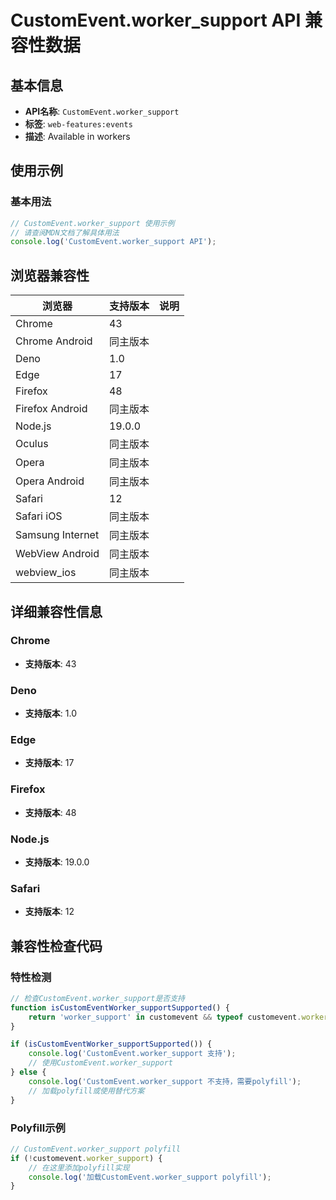 # CustomEvent.worker_support API 兼容性数据

## 基本信息

- **API名称**: `CustomEvent.worker_support`
- **标签**: `web-features:events`
- **描述**: Available in workers

## 使用示例

### 基本用法

```javascript
// CustomEvent.worker_support 使用示例
// 请查阅MDN文档了解具体用法
console.log('CustomEvent.worker_support API');
```

## 浏览器兼容性

| 浏览器 | 支持版本 | 说明 |
|--------|----------|------|
| Chrome | 43 |  |
| Chrome Android | 同主版本 |  |
| Deno | 1.0 |  |
| Edge | 17 |  |
| Firefox | 48 |  |
| Firefox Android | 同主版本 |  |
| Node.js | 19.0.0 |  |
| Oculus | 同主版本 |  |
| Opera | 同主版本 |  |
| Opera Android | 同主版本 |  |
| Safari | 12 |  |
| Safari iOS | 同主版本 |  |
| Samsung Internet | 同主版本 |  |
| WebView Android | 同主版本 |  |
| webview_ios | 同主版本 |  |

## 详细兼容性信息

### Chrome

- **支持版本**: 43

### Deno

- **支持版本**: 1.0

### Edge

- **支持版本**: 17

### Firefox

- **支持版本**: 48

### Node.js

- **支持版本**: 19.0.0

### Safari

- **支持版本**: 12

## 兼容性检查代码

### 特性检测

```javascript
// 检查CustomEvent.worker_support是否支持
function isCustomEventWorker_supportSupported() {
    return 'worker_support' in customevent && typeof customevent.worker_support === 'function';
}

if (isCustomEventWorker_supportSupported()) {
    console.log('CustomEvent.worker_support 支持');
    // 使用CustomEvent.worker_support
} else {
    console.log('CustomEvent.worker_support 不支持，需要polyfill');
    // 加载polyfill或使用替代方案
}
```

### Polyfill示例

```javascript
// CustomEvent.worker_support polyfill
if (!customevent.worker_support) {
    // 在这里添加polyfill实现
    console.log('加载CustomEvent.worker_support polyfill');
}
```

